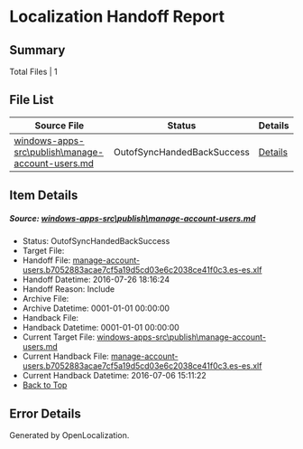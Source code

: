 # <a name='report-top'></a> Localization Handoff Report

## Summary
 Total Files | 1

## File List
 Source File | Status | Details 
 ----------- | ------ | ------- 
 [windows-apps-src\publish\manage-account-users.md](https://github.com/Microsoft/windows-apps/blob/2e7e409e0b69d973a3679f13703d6a4d0ec32494/windows-apps-src/publish/manage-account-users.md) | OutofSyncHandedBackSuccess | [Details](#c9d62266a91764c8dc0df7128bb9f0d2768c62433690)

## Item Details
##### <a name='c9d62266a91764c8dc0df7128bb9f0d2768c62433690'></a> Source: [windows-apps-src\publish\manage-account-users.md](https://github.com/Microsoft/windows-apps/blob/2e7e409e0b69d973a3679f13703d6a4d0ec32494/windows-apps-src/publish/manage-account-users.md)
* Status: OutofSyncHandedBackSuccess
* Target File: 
* Handoff File: [manage-account-users.b7052883acae7cf5a19d5cd03e6c2038ce41f0c3.es-es.xlf](https://github.com/Microsoft/WDG.handoff/blob/bb1ecf17248537ab6b43d5a8a54c4e42ddd66d7a/ol-handoff/Microsoft/windows-apps.es-es/master/manage-account-users.b7052883acae7cf5a19d5cd03e6c2038ce41f0c3.es-es.xlf)
* Handoff Datetime: 2016-07-26 18:16:24
* Handoff Reason: Include
* Archive File: 
* Archive Datetime: 0001-01-01 00:00:00
* Handback File: 
* Handback Datetime: 0001-01-01 00:00:00
* Current Target File: [windows-apps-src\publish\manage-account-users.md](https://github.com/Microsoft/windows-apps.es-es/blob/e53f454bc4c461b2434c3387589e28a597068263/windows-apps-src/publish/manage-account-users.md)
* Current Handback File: [manage-account-users.b7052883acae7cf5a19d5cd03e6c2038ce41f0c3.es-es.xlf](https://github.com/Microsoft/WDG.handback/blob/45ea58b222954eb601000ff83302f042237b5a2e/ol-handback/Microsoft/windows-apps.es-es/master/manage-account-users.b7052883acae7cf5a19d5cd03e6c2038ce41f0c3.es-es.xlf)
* Current Handback Datetime: 2016-07-06 15:11:22
* [Back to Top](#report-top)


## Error Details

Generated by OpenLocalization.
